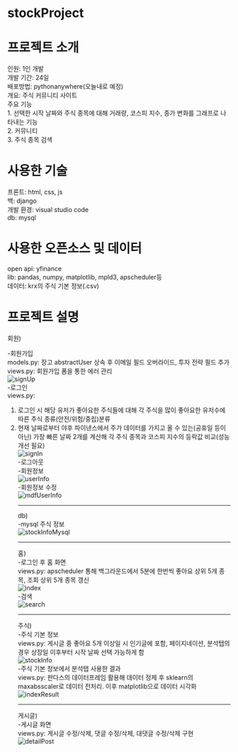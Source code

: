 # stockProject

<h1> 프로젝트 소개</h1>
인원: 1인 개발<br>
개발 기간: 24일<br>
배포방법: pythonanywhere(오늘내로 예정)<br>
개요: 주식 커뮤니티 사이트<br>
주요 기능<br>
 1. 선택한 시작 날짜와 주식 종목에 대해 거래량, 코스피 지수, 종가 변화를 그래프로 나타내는 기능<br>
 2. 커뮤니티<br>
 3. 주식 종목 검색

<h1> 사용한 기술</h1>
프론트: html, css, js<br>
백: django<br>
개발 환경: visual studio code<br>
db: mysql<br>

<h1> 사용한 오픈소스 및 데이터</h1>
open api: yfinance<br>
lib: pandas, numpy, matplotlib, mpld3, apscheduler등<br>
데이터: krx의 주식 기본 정보(.csv)<br>

<h1>프로젝트 설명</h1>
회원)<br>

-회원가입<br>
models.py: 장고 abstractUser 상속 후 이메일 필드 오버라이드, 투자 전략 필드 추가<br>
views.py: 회원가입 폼을 통한 에러 관리<br>
![signUp](https://user-images.githubusercontent.com/103106183/167763406-212ac57c-2b2c-434d-8700-ddb3b7b76887.png)<br>
-로그인<br>
views.py: <br>
1. 로그인 시 해당 유저가 좋아요한 주식들에 대해 각 주식을 많이 좋아요한 유저수에 따른 주식 종류(안전/위험/중립)분류<br>
2. 현재 날짜로부터 야후 파이낸스에서 주가 데이터를 가지고 올 수 있는(공휴일 등이 아닌) 가장 빠른 날짜 2개를 계산해 각 주식 종목과 코스피 지수의 등락값 비교(성능 개선 필요)<br>
![signIn](https://user-images.githubusercontent.com/103106183/167763431-9fa09790-679d-4752-9c9b-2bd8aab32435.png)<br>
-로그아웃<br>
-회원정보<br>
![userInfo](https://user-images.githubusercontent.com/103106183/167763248-c1ca8926-4c50-4a61-849a-5f10ed46b1a2.png)<br>
-회원정보 수정<br>
![mdfUserInfo](https://user-images.githubusercontent.com/103106183/167763496-5c70fced-f53c-40f9-8b05-c08eb49a7208.png)<hr>
db)<br>
-mysql 주식 정보<br>
![stockInfoMysql](https://user-images.githubusercontent.com/103106183/167763332-1ddf43d4-23ff-4d65-b523-f2c773a86cc6.png)<hr>
홈)<br>
-로그인 후 홈 화면<br>
views.py: apscheduler 통해 백그라운드에서 5분에 한번씩 좋아요 상위 5개 종목, 조회 상위 5개 종목 갱신<br>
![index](https://user-images.githubusercontent.com/103106183/167763635-06bd1bce-8db7-4703-a054-60c9008e6a46.png)<br>
-검색<br>
![search](https://user-images.githubusercontent.com/103106183/167763456-5b849925-7e0f-4289-9c70-52740f27efab.png)<hr>
주식)<br>
-주식 기본 정보<br>
views.py: 게시글 중 좋아요 5개 이상일 시 인기글에 포함, 페이지네이션, 분석탭의 경우 상장일 이후부터 시작 날짜 선택 가능하게 함<br>
![stockInfo](https://user-images.githubusercontent.com/103106183/167763362-6151232a-c9f3-4d95-b24e-8d580a137a3c.png)<br>
-주식 기본 정보에서 분석탭 사용한 결과<br>
views.py: 판다스의 데이터프레임 활용해 데이터 정제 후 sklearn의 maxabsscaler로 데이터 전처리. 이후 matplotlib으로 데이터 시각화 <br>
![indexResult](https://user-images.githubusercontent.com/103106183/167763609-3253a572-6be0-4a96-8631-3205e0cb606a.png)<hr>
게시글)<br>
-게시글 화면<br>
views.py: 게시글 수정/삭제, 댓글 수정/삭제, 대댓글 수정/삭제 구현<br>
![detailPost](https://user-images.githubusercontent.com/103106183/167763776-0217a2e4-32bc-4fa0-9f56-2d4b0c2eb82c.png)<br>



